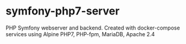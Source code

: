 # symfony-php7-server
PHP Symfony webserver and backend. Created with docker-compose services using Alpine PHP7, PHP-fpm, MariaDB, Apache 2.4

